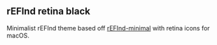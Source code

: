 ## rEFInd retina black

Minimalist rEFInd theme based off [rEFInd-minimal](https://github.com/EvanPurkhiser/rEFInd-minimal) with retina icons for macOS.